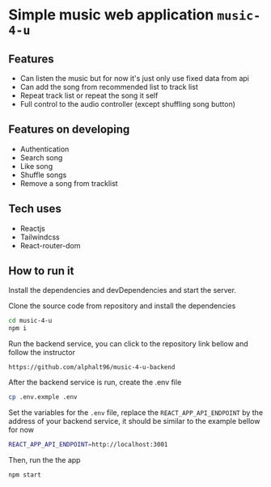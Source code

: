 # Simple music web application `music-4-u`
## Features

- Can listen the music but for now it's just only use fixed data from api
- Can add the song from recommended list to track list
- Repeat track list or repeat the song it self
- Full control to the audio controller (except shuffling song button)

## Features on developing
- Authentication
- Search song
- Like song
- Shuffle songs
- Remove a song from tracklist

## Tech uses
- Reactjs
- Tailwindcss
- React-router-dom

## How to run it

Install the dependencies and devDependencies and start the server.

Clone the source code from repository and install the dependencies

```sh
cd music-4-u
npm i
```

Run the backend service, you can click to the repository link bellow and follow the instructor
```
https://github.com/alphalt96/music-4-u-backend
```

After the backend service is run, create the .env file
```sh
cp .env.exmple .env
```

Set the variables for the `.env` file, replace the `REACT_APP_API_ENDPOINT` by the address of your backend service, it should be similar to the example bellow for now
```sh
REACT_APP_API_ENDPOINT=http://localhost:3001
```

Then, run the the app
```sh
npm start
```
